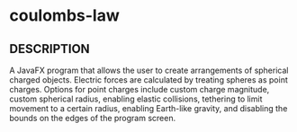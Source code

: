 # coulombs-law

## DESCRIPTION

A JavaFX program that allows the user to create arrangements of spherical charged objects.
Electric forces are calculated by treating spheres as point charges. Options for point charges include
custom charge magnitude, custom spherical radius, enabling elastic collisions,
tethering to limit movement to a certain radius, enabling Earth-like gravity, 
and disabling the bounds on the edges of the program screen.